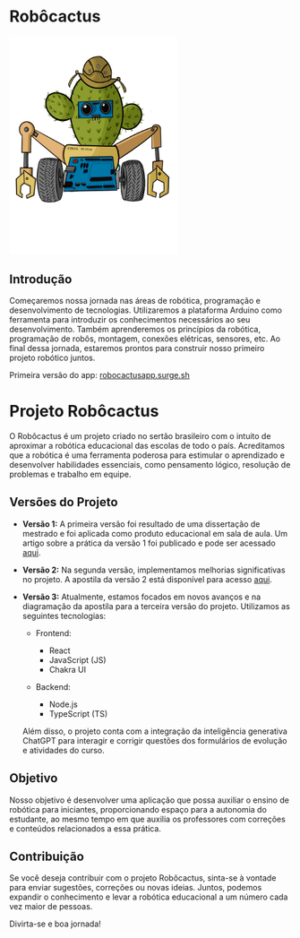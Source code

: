 # Robôcactus

<img src="https://github.com/Brunno0/robocactusapp/blob/29ece1e3ea93bc574926a10374164f26a2b3d084/src/assests/robocactus.png" alt="Robôcactus" width="300">


## Introdução

Começaremos nossa jornada nas áreas de robótica, programação e desenvolvimento de tecnologias. Utilizaremos a plataforma Arduino como ferramenta para introduzir os conhecimentos necessários ao seu desenvolvimento. Também aprenderemos os princípios da robótica, programação de robôs, montagem, conexões elétricas, sensores, etc. Ao final dessa jornada, estaremos prontos para construir nosso primeiro projeto robótico juntos.

Primeira versão do app:
[robocactusapp.surge.sh](https://robocactusapp.surge.sh)


# Projeto Robôcactus

O Robôcactus é um projeto criado no sertão brasileiro com o intuito de aproximar a robótica educacional das escolas de todo o país. Acreditamos que a robótica é uma ferramenta poderosa para estimular o aprendizado e desenvolver habilidades essenciais, como pensamento lógico, resolução de problemas e trabalho em equipe.

## Versões do Projeto

- **Versão 1:** A primeira versão foi resultado de uma dissertação de mestrado e foi aplicada como produto educacional em sala de aula. Um artigo sobre a prática da versão 1 foi publicado e pode ser acessado [aqui](https://www.researchgate.net/figure/Figura-1-Versao-Robocactus-10_fig1_347736400).

- **Versão 2:** Na segunda versão, implementamos melhorias significativas no projeto. A apostila da versão 2 está disponível para acesso [aqui](https://educapes.capes.gov.br/bitstream/capes/601278/5/Apostila%20Rob%C3%B4cactus%202.0%20%281%29.pdf).

- **Versão 3:** Atualmente, estamos focados em novos avanços e na diagramação da apostila para a terceira versão do projeto. Utilizamos as seguintes tecnologias:

    - Frontend:
        - React
        - JavaScript (JS)
        - Chakra UI

    - Backend:
        - Node.js
        - TypeScript (TS)

    Além disso, o projeto conta com a integração da inteligência generativa ChatGPT para interagir e corrigir questões dos formulários de evolução e atividades do curso.

## Objetivo

Nosso objetivo é desenvolver uma aplicação que possa auxiliar o ensino de robótica para iniciantes, proporcionando espaço para a autonomia do estudante, ao mesmo tempo em que auxilia os professores com correções e conteúdos relacionados a essa prática.

## Contribuição

Se você deseja contribuir com o projeto Robôcactus, sinta-se à vontade para enviar sugestões, correções ou novas ideias. Juntos, podemos expandir o conhecimento e levar a robótica educacional a um número cada vez maior de pessoas.

Divirta-se e boa jornada!

